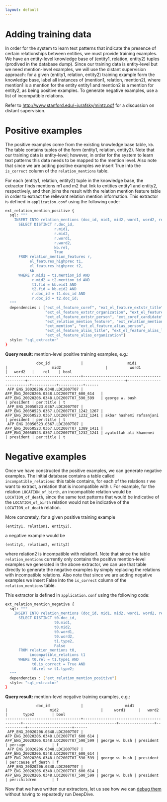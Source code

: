 ```yaml
---
layout: default
---
```


Adding training data
====

In order for the system to learn text patterns that indicate the presence of certain relationships between entities, we must provide training examples. We have an entity-level knowledge base of (entity1, relation, entity2) tuples (prodived in the database dump). Since our training data is entity-level but we need mention-level examples, we will use the distant supervision approach: for a given (entity1, relation, entity2) training example form the knowledge base, label all instances of (mention1, relation, mention2), where mention1 is a mention for the entity entity1 and mention2 is a mention for entity2, as being positive examples. To generate negative examples, use a list of incompatible relations.

Refer to http://www.stanford.edu/~jurafsky/mintz.pdf for a discussion on distant supervision.

# Positive examples

The positive examples come from the existing knowledge base table, `kb`. The table contains tuples of the form (entity1, relation, entity2). Note that our training data is entity-level; however, in order for the system to learn text patterns this data needs to be mapped to the mention level. Also note that since we are adding positive examples we insert True into the `is_correct` column of the `relation_mentions` table.

For each (entity1, relation, entity2) tuple in the knowledge base, the extractor finds mentions m1 and m2 that link to entities entity1 and entity2, respectively, and then joins the result with the relation mention feature table in order to extract the rellevant relation mention information. This extractor is defined in `application.conf` using the following code:

```bash
ext_relation_mention_positive {
  sql: """
    INSERT INTO relation_mentions (doc_id, mid1, mid2, word1, word2, rel, is_correct)
      SELECT DISTINCT r.doc_id,
                      r.mid1,
                      r.mid2,
                      r.word1,
                      r.word2,
                      kb.rel,
                      True
      FROM relation_mention_features r,
           el_features_highprec t1,
           el_features_highprec t2,
           kb
      WHERE r.mid1 = t1.mention_id AND
            r.mid2 = t2.mention_id AND
            t1.fid = kb.eid1 AND
            t2.fid = kb.eid2 AND
            r.doc_id = t1.doc_id AND
            r.doc_id = t2.doc_id;
  """
  dependencies : ["ext_el_feature_coref", "ext_el_feature_extstr_title", 
                  "ext_el_feature_extstr_organization", "ext_el_feature_extstr_location",
                  "ext_el_feature_extstr_person", "ext_coref_candidate", "ext_coref_candidate",
                  "ext_relation_mention_feature", "ext_relation_mention_feature_deppath", 
                  "ext_mention", "ext_el_feature_alias_person",
                  "ext_el_feature_alias_title", "ext_el_feature_alias_location",
                  "ext_el_feature_alias_organization"]
  style: "sql_extractor"
}
```

**Query result:** mention-level positive training examples, e.g.:
    
                  doc_id              |                    mid1                    |                    mid2                    |          word1           |   word2   |    rel    | bool 
    ----------------------------------+--------------------------------------------+--------------------------------------------+--------------------------+-----------+-----------+------
     AFP_ENG_20020206.0348.LDC2007T07 | AFP_ENG_20020206.0348.LDC2007T07_600_614   | AFP_ENG_20020206.0348.LDC2007T07_590_599   | george w. bush           | president | per:title | t
     AFP_ENG_20050523.0367.LDC2007T07 | AFP_ENG_20050523.0367.LDC2007T07_1242_1267 | AFP_ENG_20050523.0367.LDC2007T07_1232_1241 | akbar hashemi rafsanjani | president | per:title | t
     AFP_ENG_20050523.0367.LDC2007T07 | AFP_ENG_20050523.0367.LDC2007T07_1389_1411 | AFP_ENG_20050523.0367.LDC2007T07_1232_1241 | ayatollah ali khamenei   | president | per:title | t

# Negative examples

Once we have constructed the positive examples, we can generate negative examples. The initial database contains a table called `incompatible_relations`: this table contains, for each of the relations r we want to extract, a relation that is incompatible with r. For example, for the relation `LOCATION_of_birth`, an incompatible relation would be `LOCATION_of_death`, since the same text patterns that would be indicative of the `LOCATION_of_birth` relation would not be indicative of the `LOCATION_of_death` relation.

More concretely, for a given positive training example

```(entity1, relation1, entity2),```

a negative example would be

```(entity1, relation2, entity2)```

where relation2 is incompatible with relation1. Note that since the table `relation_mentions` currently only contains the positive mention-level examples we generated in the above extractor, we can use that table directly to generate the negative examples by simply replacing the relations with incompatible relations. Also note that since we are adding negative examples we insert False into the `is_correct` column of the `relation_mentions` table.

This extractor is defined in `application.conf` using the following code:

```bash
ext_relation_mention_negative {
  sql: """
    INSERT INTO relation_mentions (doc_id, mid1, mid2, word1, word2, rel, is_correct)
      SELECT DISTINCT t0.doc_id,
                      t0.mid1,
                      t0.mid2,
                      t0.word1,
                      t0.word2,
                      t1.type2,
                      False
      FROM relation_mentions t0,
           incompatible_relations t1
      WHERE t0.rel = t1.type1 AND
            t0.is_correct = True AND
            t0.rel <> t1.type2;
  """
  dependencies : ["ext_relation_mention_positive"]
  style: "sql_extractor"
}
```

**Query result:** mention-level negative training examples, e.g.:

                  doc_id              |                   mid1                   |                   mid2                   |     word1      |   word2   |       type2        | bool 
    ----------------------------------+------------------------------------------+------------------------------------------+----------------+-----------+--------------------+------
     AFP_ENG_20020206.0348.LDC2007T07 | AFP_ENG_20020206.0348.LDC2007T07_600_614 | AFP_ENG_20020206.0348.LDC2007T07_590_599 | george w. bush | president | per:age            | f
     AFP_ENG_20020206.0348.LDC2007T07 | AFP_ENG_20020206.0348.LDC2007T07_600_614 | AFP_ENG_20020206.0348.LDC2007T07_590_599 | george w. bush | president | per:cause_of_death | f
     AFP_ENG_20020206.0348.LDC2007T07 | AFP_ENG_20020206.0348.LDC2007T07_600_614 | AFP_ENG_20020206.0348.LDC2007T07_590_599 | george w. bush | president | per:children       | f


Now that we have written our extractors, let us see how we can [debug them](debugging_extractors.md) without having to repeatedly run DeepDive.